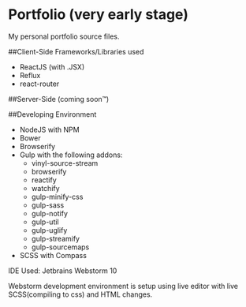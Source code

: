 # Portfolio (very early stage)

My personal portfolio source files. 

##Client-Side Frameworks/Libraries used

* ReactJS (with .JSX)
* Reflux
* react-router

##Server-Side (coming soon™)

##Developing Environment

* NodeJS with NPM
* Bower
* Browserify
* Gulp with the following addons:
    * vinyl-source-stream
    * browserify
    * reactify
    * watchify
    * gulp-minify-css
    * gulp-sass
    * gulp-notify
    * gulp-util
    * gulp-uglify
    * gulp-streamify
    * gulp-sourcemaps
* SCSS with Compass
    
IDE Used: Jetbrains Webstorm 10

Webstorm development environment is setup using live editor with live SCSS(compiling to css) and HTML changes.
